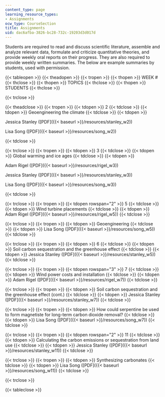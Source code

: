 ```yaml
---
content_type: page
learning_resource_types:
- Assignments
ocw_type: CourseSection
title: Assignments
uid: dac6afba-3826-bc28-732c-19203d3d017d
---
```


Students are required to read and discuss scientific literature, assemble and analyze relevant data, formulate and criticize quantitative theories, and provide weekly oral reports on their progress. They are also required to provide weekly written summaries. The below are example summaries by students, used with permission.

{{< tableopen >}}
{{< theadopen >}}
{{< tropen >}}
{{< thopen >}}
WEEK #
{{< thclose >}}
{{< thopen >}}
TOPICS
{{< thclose >}}
{{< thopen >}}
STUDENTS
{{< thclose >}}

{{< trclose >}}

{{< theadclose >}}
{{< tropen >}}
{{< tdopen >}}
2
{{< tdclose >}}
{{< tdopen >}}
Geoengineering the climate
{{< tdclose >}}
{{< tdopen >}}


Jessica Stanley ([PDF]({{< baseurl >}}/resources/stanley_w2))

Lisa Song ([PDF]({{< baseurl >}}/resources/song_w2))


{{< tdclose >}}

{{< trclose >}}
{{< tropen >}}
{{< tdopen >}}
3
{{< tdclose >}}
{{< tdopen >}}
Global warming and ice ages
{{< tdclose >}}
{{< tdopen >}}


Adam Rigel ([PDF]({{< baseurl >}}/resources/rigel_w3))

Jessica Stanley ([PDF]({{< baseurl >}}/resources/stanley_w3))

Lisa Song ([PDF]({{< baseurl >}}/resources/song_w3))


{{< tdclose >}}

{{< trclose >}}
{{< tropen >}}
{{< tdopen rowspan="2" >}}
5
{{< tdclose >}}
{{< tdopen >}}
Wind turbine placements
{{< tdclose >}}
{{< tdopen >}}
Adam Rigel ([PDF]({{< baseurl >}}/resources/rigel_w5))
{{< tdclose >}}

{{< trclose >}}
{{< tropen >}}
{{< tdopen >}}
Geoengineering
{{< tdclose >}}
{{< tdopen >}}
Lisa Song ([PDF]({{< baseurl >}}/resources/song_w5))
{{< tdclose >}}

{{< trclose >}}
{{< tropen >}}
{{< tdopen >}}
6
{{< tdclose >}}
{{< tdopen >}}
Soil carbon sequestration and the greenhouse effect
{{< tdclose >}}
{{< tdopen >}}
Jessica Stanley ([PDF]({{< baseurl >}}/resources/stanley_w5))
{{< tdclose >}}

{{< trclose >}}
{{< tropen >}}
{{< tdopen rowspan="3" >}}
7
{{< tdclose >}}
{{< tdopen >}}
Wind power costs and installation
{{< tdclose >}}
{{< tdopen >}}
Adam Rigel ([PDF]({{< baseurl >}}/resources/rigel_w7))
{{< tdclose >}}

{{< trclose >}}
{{< tropen >}}
{{< tdopen >}}
Soil carbon sequestration and the greenhouse effect (cont.)
{{< tdclose >}}
{{< tdopen >}}
Jessica Stanley ([PDF]({{< baseurl >}}/resources/stanley_w7))
{{< tdclose >}}

{{< trclose >}}
{{< tropen >}}
{{< tdopen >}}
How could serpentine be used to form magnetiste for long-term carbon dioxide removal?
{{< tdclose >}}
{{< tdopen >}}
Lisa Song ([PDF]({{< baseurl >}}/resources/song_w7))
{{< tdclose >}}

{{< trclose >}}
{{< tropen >}}
{{< tdopen rowspan="2" >}}
11
{{< tdclose >}}
{{< tdopen >}}
Calculating the carbon emissions or sequestration from land use
{{< tdclose >}}
{{< tdopen >}}
Jessica Stanley ([PDF]({{< baseurl >}}/resources/stanley_w11))
{{< tdclose >}}

{{< trclose >}}
{{< tropen >}}
{{< tdopen >}}
Synthesizing carbonates
{{< tdclose >}}
{{< tdopen >}}
Lisa Song ([PDF]({{< baseurl >}}/resources/song_w11))
{{< tdclose >}}

{{< trclose >}}

{{< tableclose >}}